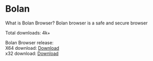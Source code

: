 # Bolan

What is Bolan Browser?
Bolan browser is a safe and secure browser 



Total downloads: 4k+

Bolan Browser release: <br>
X64 download: <a href="https://www.mediafire.com/file/njlfutbng0j2pyh/Bolan_Browser_setup.exe/file">Download</a> <br>
x32 download: <a href="https://www.mediafire.com/file/njlfutbng0j2pyh/Bolan_Browser_setup.exe/file">Download</a>
